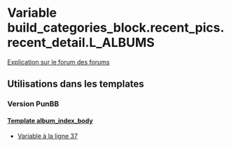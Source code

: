 # Variable build_categories_block.recent_pics.recent_detail.L_ALBUMS
[Explication sur le forum des forums](http://forum.forumactif.com/t294113-listing-des-variables#build_categories_block.recent_pics.recent_detail.L_ALBUMS)
## Utilisations dans les templates
### Version PunBB
#### [Template album_index_body](punbb/album_index_body.md)
* [Variable à la ligne 37](../punbb/album_index_body.tpl#L37)